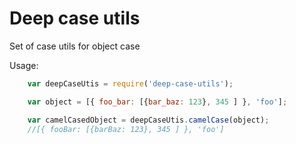 # Deep case utils

Set of case utils for object case

Usage:

```js
	var deepCaseUtis = require('deep-case-utils');

	var object = [{ foo_bar: [{bar_baz: 123}, 345 ] }, 'foo'];

	var camelCasedObject = deepCaseUtis.camelCase(object);
	//[{ fooBar: [{barBaz: 123}, 345 ] }, 'foo']

```
